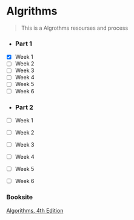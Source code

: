 # Algrithms
> This is a Algrothms resourses and process 

* ### Part 1
- [X] Week 1
- [ ] Week 2
- [ ] Week 3
- [ ] Week 4
- [ ] Week 5
- [ ] Week 6

* ### Part 2
- [ ] Week 1
- [ ] Week 2
- [ ] Week 3
- [ ] Week 4
- [ ] Week 5
- [ ] Week 6


### Booksite
[Algorithms, 4th Edition](https://algs4.cs.princeton.edu/home/)

